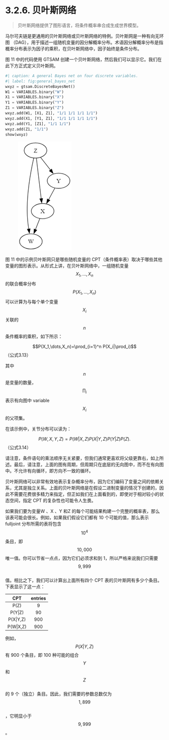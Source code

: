# 3.2.6. 贝叶斯网络

> 贝叶斯网络提供了图形语言，将条件概率串合成生成世界模型。

马尔可夫链是更通用的贝叶斯网络或贝叶斯网络的特例。贝叶斯网是一种有向无环图 （DAG），用于描述一组随机变量的因分解概率分布。术语因分解概率分布是指概率分布表示为因子的乘积，在贝叶斯网络中，因子始终是条件分布。

图 11 中的代码使用 GTSAM 创建一个贝叶斯网络，然后我们可以显示它。我们在此下方正式定义贝叶斯网。

```python
#| caption: A general Bayes net on four discrete variables.
#| label: fig:general_bayes_net
wxyz = gtsam.DiscreteBayesNet()
W1 = VARIABLES.binary("W")
X1 = VARIABLES.binary("X")
Y1 = VARIABLES.binary("Y")
Z1 = VARIABLES.binary("Z")
wxyz.add(W1, [X1, Z1], "1/1 1/1 1/1 1/1")
wxyz.add(X1, [Y1, Z1], "1/1 1/1 1/1 1/1")
wxyz.add(Y1, [Z1], "1/1 1/1")
wxyz.add(Z1, "1/1")
show(wxyz)
```

<figure><img src="../../.gitbook/assets/image (16).png" alt=""><figcaption></figcaption></figure>

图 11 中的示例贝叶斯网只是哪些随机变量的 CPT（条件概率表）取决于哪些其他变量的图形表示。从形式上讲，在贝叶斯网络中，一组随机变量$$X_1,\dots,X_n$$
的联合概率分布$$P(X_1,\dots,X_n)$$
可以计算为与每个单个变量$$X_i$$
关联的$$n$$
条件概率的乘积，如下所示：

$$P(X_1,\dots,X_n)=\prod_{i=1}^n P(X_i|\prod_i)$$（公式3.13）

其中$$n$$
是变量的数量，$$\prod_i$$
表示有向图中 variable $$X_i$$
的父项集。

在该示例中，关节分布可以读为：

$$P(W,X,Y,Z)=P(W|X,Z)P(X|Y,Z)P(Y|Z)P(Z).$$（公式3.14）

请注意，条件语句的乘法顺序无关紧要，但我们通常更喜欢将父级更靠右，如上所述。最后，请注意，上面的图有周期，但周期只在底层的无向图中，而不在有向图中。不允许有向循环，即方向不一致的循环。

贝叶斯网络可以非常有效地表示复杂概率分布，因为它们编码了变量之间的依赖关系，尤其是独立关系。上面的贝叶斯网络是在假设二进制变量的情况下创建的，因此不需要花费很多精力来指定，但正如我们在上面看到的，即使对于相对较小的状态空间，指定 CPT 的复杂性也可能令人生畏。

如果我们要为变量W
、X
、Y
和Z
的每个可能结果构建一个完整的概率表，那么该表可能会很长。例如，如果我们假设它们都有 10 个可能的值，那么表示 fulljoint 分布所需的表将包含$$10^4$$
条目，即$$10,000$$
唯一值。你可以节省一点点，因为它们必须求和到 1，所以严格来说我们只需要$$9,999$$
\
值。相比之下，我们可以计算出上面所有四个 CPT 表的贝叶斯网有多少个条目。下表显示了这一点：

|    CPT    | entries |
| :-------: | :-----: |
|    P(Z)   |    9    |
|  P(Y\|Z)  |    90   |
| P(X\|Y,Z) |   900   |
| P(W\|X,Z) |   900   |

例如，$$P(X|Y,Z)$$
有 900 个条目，即 100 种可能的组合$$Y$$
和$$Z$$
\
的 9 个（独立）条目。因此，我们需要的参数总数仅为$$1,899$$
\
，它明显小于$$9,999$$
。
